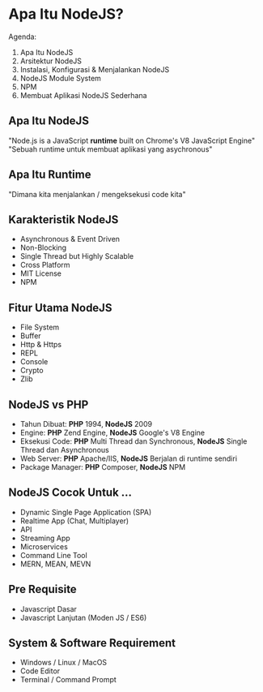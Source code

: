 # Apa Itu NodeJS?  
Agenda:
1. Apa Itu NodeJS
2. Arsitektur NodeJS
3. Instalasi, Konfigurasi & Menjalankan NodeJS
4. NodeJS Module System
5. NPM
6. Membuat Aplikasi NodeJS Sederhana

## Apa Itu NodeJS
"Node.js is a JavaScript **runtime** built on Chrome's V8 JavaScript Engine"  
"Sebuah runtime untuk membuat aplikasi yang asychronous"

## Apa Itu Runtime
"Dimana kita menjalankan / mengeksekusi code kita"

## Karakteristik NodeJS
- Asynchronous & Event Driven
- Non-Blocking
- Single Thread but Highly Scalable
- Cross Platform
- MIT License
- NPM

## Fitur Utama NodeJS
- File System
- Buffer
- Http & Https
- REPL
- Console
- Crypto
- Zlib

## NodeJS vs PHP
- Tahun Dibuat: **PHP** 1994, **NodeJS** 2009
- Engine: **PHP** Zend Engine, **NodeJS** Google's V8 Engine
- Eksekusi Code: **PHP** Multi Thread dan Synchronous, **NodeJS** Single Thread dan Asynchronous
- Web Server: **PHP** Apache/IIS, **NodeJS** Berjalan di runtime sendiri
- Package Manager: **PHP** Composer, **NodeJS** NPM

## NodeJS Cocok Untuk ...
- Dynamic Single Page Application (SPA)
- Realtime App (Chat, Multiplayer)
- API
- Streaming App
- Microservices
- Command Line Tool
- MERN, MEAN, MEVN

## Pre Requisite
- Javascript Dasar
- Javascript Lanjutan (Moden JS / ES6)

## System & Software Requirement
- Windows / Linux / MacOS
- Code Editor
- Terminal / Command Prompt